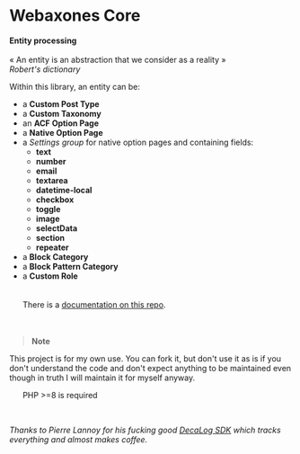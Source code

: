 # Webaxones Core

**Entity processing**<br><br>
« An entity is an abstraction that we consider as a reality »<br>
*Robert's dictionary*

Within this library, an entity can be:<br>

- a **Custom Post Type**
- a **Custom Taxonomy**
- an **ACF Option Page**
- a **Native Option Page**
- a *Settings group* for native option pages and containing fields:
    - **text**
	- **number**
	- **email**
	- **textarea**
	- **datetime-local**
	- **checkbox**
	- **toggle**
	- **image**
	- **selectData**
	- **section**
	- **repeater**
- a **Block Category**
- a **Block Pattern Category**
- a **Custom Role**
    
    
    
There is a [documentation on this repo](https://github.com/webaxones/core/wiki).  
    
    
> **Note**  

This project is for my own use.
You can fork it, but don't use it as is if you don't understand the code and don't expect anything to be maintained even though in truth I will maintain it for myself anyway.    

       
PHP >=8 is required  

  
    

*Thanks to Pierre Lannoy for his fucking good [DecaLog SDK](https://decalog.io/) which tracks everything and almost makes coffee.*
